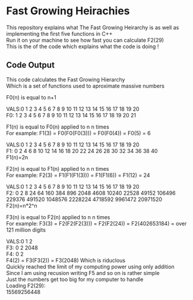 # Fast Growing Heirachies
This repository explains what The Fast Growing Heirarchy is as well as implementing the first five functions in C++<br />
Run it on your machine to see how fast you can calculate F2(29) <br />
This is the of the code which explains what the code is doing ! <br />
## Code Output 
This code calculates the Fast Growing Hierarchy <br />
Which is a set of functions used to aproximate massive numbers <br />

F0(n) is equal to n+1 <br />

VALS:0  1  2  3  4  5  6  7  8  9 10 11 12 13 14 15 16 17 18 19 20 <br />
F0:  1  2  3  4  5  6  7  8  9 10 11 12 13 14 15 16 17 18 19 20 21 <br />


F1(n) is equal to F0(n) applied to n n times <br />
For example: F1(3) = F0(F0(F0(3))) = F0(F0(4)) = F0(5) = 6 <br />

VALS:0  1  2  3  4  5  6  7  8  9 10 11 12 13 14 15 16 17 18 19 20 <br />
F1:  0  2  4  6  8 10 12 14 16 18 20 22 24 26 28 30 32 34 36 38 40 <br />
F1(n)=2n <br />


F2(n) is equal to F1(n) applied to n n times <br />
For example: F2(3) = F1(F1(F1(3))) = F1(F1(6)) = F1(12) = 24 <br />

VALS:0 1 2  3  4   5   6   7    8    9    10    11    12     13     14     15      16      17      18      19       20 <br />
F2:  0 2 8 24 64 160 384 896 2048 4608 10240 22528 49152 106496 229376 491520 1048576 2228224 4718592 9961472 20971520 <br />
F2(n)=n*2^n <br />


F3(n) is equal to F2(n) applied to n n times <br />
For example: F3(3) = F2(F2(F2(3))) = F2(F2(24)) = F2(402653184) = over 121 million digits <br />

VALS:0 1    2 <br />
F3:  0 2 2048 <br />
F4:  0 2  <br />
F4(2) = F3(F3(2)) = F3(2048) Which is riduclous <br />
Quickly reached the limit of my computing power using only addition <br />
Since I am using recusion writing F5 and so on is rather simple <br />
Just the numbers get too big for my computer to handle <br />
Loading F2(29):  <br />
15569256448 <br />
